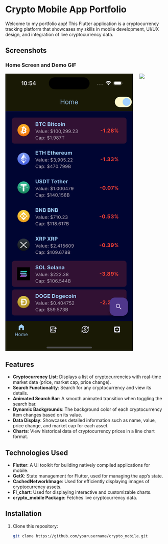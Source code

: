 # Crypto Mobile App Portfolio

Welcome to my portfolio app! This Flutter application is a cryptocurrency tracking platform that showcases my skills in mobile development, UI/UX design, and integration of live cryptocurrency data.

## Screenshots

### Home Screen and Demo GIF
<div style="display: flex; justify-content: space-around;">
  <img src="assets/screenshots/home.png" width="400" height="auto" style="margin-right: 20px;" />
  <img src="assets/screenshots/demo.gif" width="400" height="auto" />
</div>


## Features

- **Cryptocurrency List**: Displays a list of cryptocurrencies with real-time market data (price, market cap, price change).
- **Search Functionality**: Search for any cryptocurrency and view its details.
- **Animated Search Bar**: A smooth animated transition when toggling the search bar.
- **Dynamic Backgrounds**: The background color of each cryptocurrency item changes based on its value.
- **Data Display**: Showcases detailed information such as name, value, price change, and market cap for each asset.
- **Charts**: View historical data of cryptocurrency prices in a line chart format.

## Technologies Used

- **Flutter**: A UI toolkit for building natively compiled applications for mobile.
- **GetX**: State management for Flutter, used for managing the app’s state.
- **CachedNetworkImage**: Used for efficiently displaying images of cryptocurrency assets.
- **Fl_chart**: Used for displaying interactive and customizable charts.
- **crypto_mobile Package**: Fetches live cryptocurrency data.
  
## Installation

1. Clone this repository:
   ```bash
   git clone https://github.com/yourusername/crypto_mobile.git
